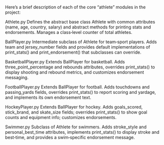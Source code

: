 Here’s a brief description of each of the core “athlete” modules in the project:

Athlete.py
Defines the abstract base class Athlete with common attributes (name, age, country, salary) and abstract methods for printing stats and endorsements. Manages a class‐level counter of total athletes.

BallPlayer.py
Intermediate subclass of Athlete for team‐sport players. Adds team and jersey_number fields and provides default implementations of print_stats() and print_endorsement() that subclasses can override.

BasketballPlayer.py
Extends BallPlayer for basketball. Adds three_point_percentage and rebounds attributes, overrides print_stats() to display shooting and rebound metrics, and customizes endorsement messaging.

FootballPlayer.py
Extends BallPlayer for football. Adds touchdowns and passing_yards fields, overrides print_stats() to report scoring and yardage, and implements its own endorsement text.

HockeyPlayer.py
Extends BallPlayer for hockey. Adds goals_scored, stick_brand, and skate_size fields; overrides print_stats() to show goal counts and equipment info; customizes endorsements.

Swimmer.py
Subclass of Athlete for swimmers. Adds stroke_style and personal_best_time attributes, implements print_stats() to display stroke and best‐time, and provides a swim‐specific endorsement message.
